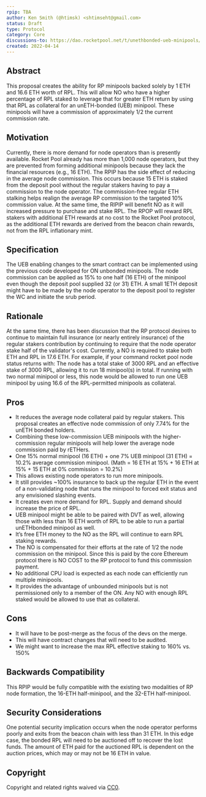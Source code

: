 ```yaml
---
rpip: TBA
author: Ken Smith (@htimsk) <shtimseht@gmail.com>
status: Draft
type: Protocol
category: Core
discussions-to: https://dao.rocketpool.net/t/unethbonded-ueb-minipools/447 
created: 2022-04-14
---
```

 
## Abstract
This proposal creates the ability for RP minipools backed solely by 1 ETH and 16.6 ETH worth of RPL. This will allow NO who have a higher percentage of RPL staked to leverage that for greater ETH return by using that RPL as collateral for an unETH-bonded (UEB) minipool. These minipools will have a commission of approximately 1/2 the current commission rate.
 
## Motivation
Currently, there is more demand for node operators than is presently available. Rocket Pool already has more than 1,000 node operators, but they are prevented from forming additional minipools because they lack the financial resources (e.g., 16 ETH). The RPIP has the side effect of reducing in the average node commission.  This occurs because 15 ETH is staked from the deposit pool without the regular stakers having to pay a commission to the node operator.  The commission-free regular ETH stalking helps realign the average RP commission to the targeted 10% commission value. 
At the same time, the RIPIP will benefit NO as it will increased pressure to purchase and stake RPL. The RPOP wlll reward RPL stakers with additional ETH rewards at no cost to the Rocket Pool protocol, as the additional ETH rewards are derived from the beacon chain rewards, not from the RPL inflationary mint. 
 
## Specification
The UEB enabling changes to the smart contract can be implemented using the previous code developed for ON unbonded minipools. The node commission can be applied as 15% to one half (16 ETH) of the minipool even though the deposit pool supplied 32 (or 31) ETH. A small 1ETH deposit might have to be made by the node operator to the deposit pool to register the WC and initiate the srub period.
 
## Rationale
At the same time, there has been discussion that the RP protocol desires to continue to maintain full insurance (or nearly entirely insurance) of the regular stakers contribution by continuing to require that the node operator stake half of the validator's cost. Currently, a NO is required to stake both ETH and RPL in 17.6 ETH.
For example, if your command rocket pool node status returns with: The node has a total stake of 3000 RPL and an effective stake of 3000 RPL, allowing it to run 18 minipool(s) in total. If running with two normal minipool or less, this node would be allowed to run one UEB minipool by using 16.6 of the RPL-permitted minipools as collateral.

## Pros

* It reduces the average node collateral paid by regular stakers. This proposal creates an effective node commission of only 7.74% for the unETH bonded holders.
* Combining these low-commission UEB minipools with the higher-commission regular minipools will help lower the average node commission paid by rETHers.
* One 15% normal minipool (16 ETH) + one 7% UEB minipool (31 ETH) = 10.2% average commission minipool. (Math = 16 ETH at 15% + 16 ETH at 15% + 15 ETH at 0% commission = 10.2%)
* This allows existing node operators to run more minipools.
* It still provides ~100% insurance to back up the regular ETH in the event of a non-validating node that runs the minipool to forced exit status and any envisioned slashing events. 
* It creates even more demand for RPL. Supply and demand should increase the price of RPL.
* UEB minipool might be able to be paired with DVT as well, allowing those with less than 16 ETH worth of RPL to be able to run a partial unETHbonded minipool as well.
* It’s free ETH money to the NO as the RPL will continue to earn RPL staking rewards.
* The NO is compensated for their efforts at the rate of 1/2 the node commission on the minipool. Since this is paid by the core Ethereum protocol there is NO COST to the RP protocol to fund this commission payment.
* No additional CPU load is expected as each node can efficiently run multiple minipools.
* It provides the advantage of unbounded minipools but is not permissioned only to a member of the ON. Any NO with enough RPL staked would be allowed to use that as collateral.

## Cons

* It will have to be post-merge as the focus of the devs on the merge.
* This will have contract changes that will need to be audited.
* We might want to increase the max RPL effective staking to 160% vs. 150%
 
## Backwards Compatibility
This RPIP would be fully compatible with the existing two modalities of RP node formation, the 16-ETH half-minipool, and the 32-ETH half-minipool. 
## Security Considerations
One potential security implication occurs when the node operator performs poorly and exits from the beacon chain with less than 31 ETH. In this edge case, the bonded RPL will need to be auctioned off to recover the lost funds. The amount of ETH paid for the auctioned RPL is dependent on the auction prices, which may or may not be 16 ETH in value. 
 
## Copyright
Copyright and related rights waived via [CC0](https://creativecommons.org/publicdomain/zero/1.0/).
